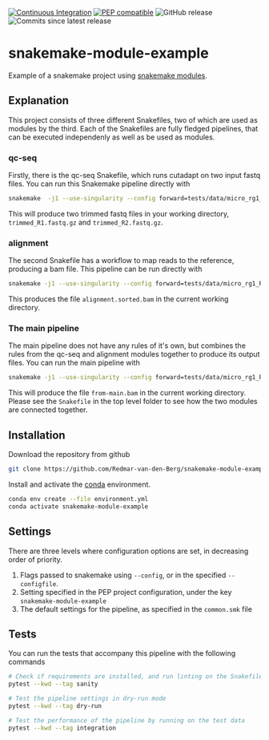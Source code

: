 [![Continuous Integration](https://github.com/Redmar-van-den-Berg/snakemake-module-example/actions/workflows/ci.yml/badge.svg)](https://github.com/Redmar-van-den-Berg/snakemake-module-example/actions/workflows/ci.yml)
[![PEP compatible](http://pepkit.github.io/img/PEP-compatible-green.svg)](http://pepkit.github.io)
![GitHub release](https://img.shields.io/github/v/release/redmar-van-den-berg/snakemake-module-example)
![Commits since latest release](https://img.shields.io/github/commits-since/redmar-van-den-berg/snakemake-module-example/latest)

# snakemake-module-example
Example of a snakemake project using [snakemake
modules](https://snakemake.readthedocs.io/en/v6.14.0/snakefiles/modularization.html).


## Explanation
This project consists of three different Snakefiles, two of which are used as
modules by the third. Each of the Snakefiles are fully fledged pipelines, that
can be executed independenly as well as be used as modules.

### qc-seq
Firstly, there is the qc-seq Snakefile, which runs cutadapt on two input fastq
files. You can run this Snakemake pipeline directly with
```bash
snakemake  -j1 --use-singularity --config forward=tests/data/micro_rg1_R1.fq.gz reverse=tests/data/micro_rg1_R1.fq.gz -s modules/qc-seq/Snakefile
```
This will produce two trimmed fastq files in your working directory,
`trimmed_R1.fastq.gz` and `trimmed_R2.fastq.gz`.

### alignment
The second Snakefile has a workflow to map reads to the reference, producing a
bam file. This pipeline can be run directly with
```bash
snakemake -j1 --use-singularity --config forward=tests/data/micro_rg1_R1.fq.gz reverse=tests/data/micro_rg1_R1.fq.gz reference=tests/data/reference/ref.fa -s modules/align/Snakefile
```
This produces the file `alignment.sorted.bam` in the current working directory.

### The main pipeline
The main pipeline does not have any rules of it's own, but combines the rules
from the qc-seq and alignment modules together to produce its output files. You
can run the main pipeline with
```bash
snakemake -j1 --use-singularity --config forward=tests/data/micro_rg1_R1.fq.gz reverse=tests/data/micro_rg1_R1.fq.gz reference=tests/data/reference/ref.fa -s Snakefile
```
This will produce the file `from-main.bam` in the current working directory.
Please see the `Snakefile` in the top level folder to see how the two modules
are connected together.


## Installation
Download the repository from github
```bash
git clone https://github.com/Redmar-van-den-Berg/snakemake-module-example.git
```

Install and activate the
[conda](https://docs.conda.io/en/latest/miniconda.html)
environment.
```bash
conda env create --file environment.yml
conda activate snakemake-module-example
```

## Settings
There are three levels where configuration options are set, in decreasing order
of priority.
1. Flags passed to snakemake using `--config`, or in the specified
   `--configfile`.
2. Setting specified in the PEP project configuration, under the key
   `snakemake-module-example`
3. The default settings for the pipeline, as specified in the `common.smk` file

## Tests
You can run the tests that accompany this pipeline with the following commands

```bash
# Check if requirements are installed, and run linting on the Snakefile
pytest --kwd --tag sanity

# Test the pipeline settings in dry-run mode
pytest --kwd --tag dry-run

# Test the performance of the pipeline by running on the test data
pytest --kwd --tag integration
```
